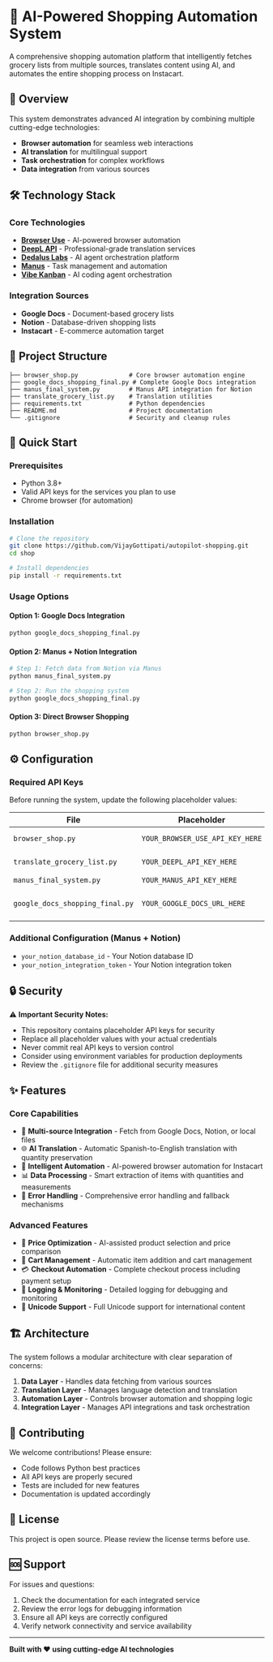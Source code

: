 # 🛒 AI-Powered Shopping Automation System

A comprehensive shopping automation platform that intelligently fetches grocery lists from multiple sources, translates content using AI, and automates the entire shopping process on Instacart.

## 🚀 Overview

This system demonstrates advanced AI integration by combining multiple cutting-edge technologies:
- **Browser automation** for seamless web interactions
- **AI translation** for multilingual support
- **Task orchestration** for complex workflows
- **Data integration** from various sources

## 🛠️ Technology Stack

### Core Technologies
- **[Browser Use](https://cloud.browser-use.com/)** - AI-powered browser automation
- **[DeepL API](https://www.deepl.com/en/translator)** - Professional-grade translation services
- **[Dedalus Labs](https://www.dedaluslabs.ai/)** - AI agent orchestration platform
- **[Manus](https://manus.im/app)** - Task management and automation
- **[Vibe Kanban](https://www.vibekanban.com/docs)** - AI coding agent orchestration

### Integration Sources
- **Google Docs** - Document-based grocery lists
- **Notion** - Database-driven shopping lists
- **Instacart** - E-commerce automation target

## 📁 Project Structure

```
├── browser_shop.py              # Core browser automation engine
├── google_docs_shopping_final.py # Complete Google Docs integration
├── manus_final_system.py        # Manus API integration for Notion
├── translate_grocery_list.py    # Translation utilities
├── requirements.txt             # Python dependencies
├── README.md                    # Project documentation
└── .gitignore                   # Security and cleanup rules
```

## 🚀 Quick Start

### Prerequisites
- Python 3.8+
- Valid API keys for the services you plan to use
- Chrome browser (for automation)

### Installation
```bash
# Clone the repository
git clone https://github.com/VijayGottipati/autopilot-shopping.git
cd shop

# Install dependencies
pip install -r requirements.txt
```

### Usage Options

#### Option 1: Google Docs Integration
```bash
python google_docs_shopping_final.py
```

#### Option 2: Manus + Notion Integration
```bash
# Step 1: Fetch data from Notion via Manus
python manus_final_system.py

# Step 2: Run the shopping system
python google_docs_shopping_final.py
```

#### Option 3: Direct Browser Shopping
```bash
python browser_shop.py
```

## ⚙️ Configuration

### Required API Keys

Before running the system, update the following placeholder values:

| File | Placeholder | Service |
|------|-------------|---------|
| `browser_shop.py` | `YOUR_BROWSER_USE_API_KEY_HERE` | [Browser Use](https://cloud.browser-use.com/) |
| `translate_grocery_list.py` | `YOUR_DEEPL_API_KEY_HERE` | [DeepL API](https://www.deepl.com/en/translator) |
| `manus_final_system.py` | `YOUR_MANUS_API_KEY_HERE` | [Manus](https://manus.im/app) |
| `google_docs_shopping_final.py` | `YOUR_GOOGLE_DOCS_URL_HERE` | Google Docs URL |

### Additional Configuration (Manus + Notion)
- `your_notion_database_id` - Your Notion database ID
- `your_notion_integration_token` - Your Notion integration token

## 🔒 Security

⚠️ **Important Security Notes:**
- This repository contains placeholder API keys for security
- Replace all placeholder values with your actual credentials
- Never commit real API keys to version control
- Consider using environment variables for production deployments
- Review the `.gitignore` file for additional security measures

## ✨ Features

### Core Capabilities
- 🔄 **Multi-source Integration** - Fetch from Google Docs, Notion, or local files
- 🌐 **AI Translation** - Automatic Spanish-to-English translation with quantity preservation
- 🤖 **Intelligent Automation** - AI-powered browser automation for Instacart
- 📊 **Data Processing** - Smart extraction of items with quantities and measurements
- 🔧 **Error Handling** - Comprehensive error handling and fallback mechanisms

### Advanced Features
- 🎯 **Price Optimization** - AI-assisted product selection and price comparison
- 🛒 **Cart Management** - Automatic item addition and cart management
- 💳 **Checkout Automation** - Complete checkout process including payment setup
- 📝 **Logging & Monitoring** - Detailed logging for debugging and monitoring
- 🔄 **Unicode Support** - Full Unicode support for international content

## 🏗️ Architecture

The system follows a modular architecture with clear separation of concerns:

1. **Data Layer** - Handles data fetching from various sources
2. **Translation Layer** - Manages language detection and translation
3. **Automation Layer** - Controls browser automation and shopping logic
4. **Integration Layer** - Manages API integrations and task orchestration

## 🤝 Contributing

We welcome contributions! Please ensure:
- Code follows Python best practices
- All API keys are properly secured
- Tests are included for new features
- Documentation is updated accordingly

## 📄 License

This project is open source. Please review the license terms before use.

## 🆘 Support

For issues and questions:
1. Check the documentation for each integrated service
2. Review the error logs for debugging information
3. Ensure all API keys are correctly configured
4. Verify network connectivity and service availability

---

**Built with ❤️ using cutting-edge AI technologies**
